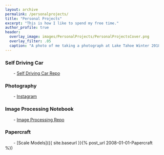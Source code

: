 ```yaml
---
layout: archive
permalink: /personalprojects/
title: "Personal Projects"
excerpt: "This is how I like to spend my free time."
author_profile: true
header:
  overlay_image: images/PersonalProjects/PersonalProjectsCover.png
  overlay_filter: .05
  caption: "A photo of me taking a photograph at Lake Tahoe Winter 2018"
---
```

### Self Driving Car
&nbsp;&nbsp;&nbsp;&nbsp;&nbsp;&nbsp; - [Self Driving Car Repo](https://github.com/ednmolina/Self-Driving-Cars)

### Photography
&nbsp;&nbsp;&nbsp;&nbsp;&nbsp;&nbsp; - [Instagram](https://www.instagram.com/ednmolina/)

### Image Processing Notebook
&nbsp;&nbsp;&nbsp;&nbsp;&nbsp;&nbsp; - [Image Processing Repo](https://github.com/ednmolina/Image-Processing)

### Papercraft
&nbsp;&nbsp;&nbsp;&nbsp;&nbsp;&nbsp; - [Scale Models]({{ site.baseurl }}{% post_url 2008-01-01-Papercraft %})
